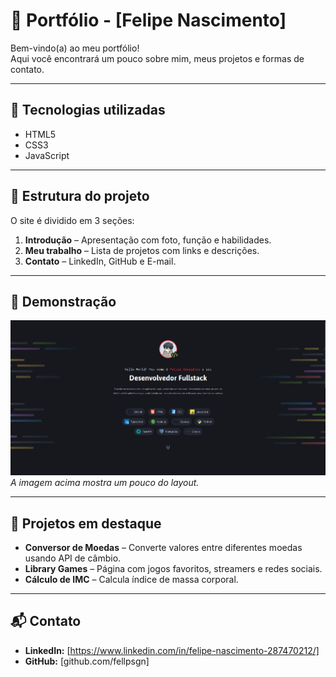 # 💼 Portfólio - [Felipe Nascimento]

Bem-vindo(a) ao meu portfólio!  
Aqui você encontrará um pouco sobre mim, meus projetos e formas de contato.

---

## 🚀 Tecnologias utilizadas
- HTML5
- CSS3
- JavaScript

---

## 📂 Estrutura do projeto
O site é dividido em 3 seções:
1. **Introdução** – Apresentação com foto, função e habilidades.
2. **Meu trabalho** – Lista de projetos com links e descrições.
3. **Contato** – LinkedIn, GitHub e E-mail.

---

## 📸 Demonstração
![Preview do site](./.github/preview.png)  
*A imagem acima mostra um pouco do layout.*

---

## 📌 Projetos em destaque
- **Conversor de Moedas** – Converte valores entre diferentes moedas usando API de câmbio.
- **Library Games** – Página com jogos favoritos, streamers e redes sociais.
- **Cálculo de IMC** – Calcula índice de massa corporal.

---

## 📬 Contato
- **LinkedIn:** [https://www.linkedin.com/in/felipe-nascimento-287470212/]
- **GitHub:** [github.com/fellpsgn]
